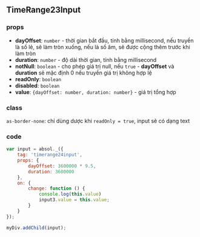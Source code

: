## TimeRange23Input

### props

* **dayOffset**: `number` - thời gian bắt đầu, tính bằng millisecond, nếu truyền là số lẻ, sẽ làm tròn xuống, nếu là số âm, sẽ được cộng thêm trước khi làm tròn
* **duration**: `number` - độ dài thời gian, tính bằng millisecond
* **notNull**: `boolean` - cho phép giá trị null, nếu `true` - **dayOffset** và **duration** sẽ mặc định 0 nếu truyền giá trị không hợp lệ
* **readOnly**: `boolean`
* **disabled**: `boolean`
* **value**: `{dayOffset: number, duration: number}` - giá trị tổng hợp

### class

`as-border-none`: chỉ dùng dược khi `readOnly = true`, input sẽ có dạng text

### code

```js
var input = absol._({
    tag: 'timerange24input',
    props: {
        dayOffset: 3600000 * 9.5,
        duration: 3600000
    },
    on: {
        change: function () {
            console.log(this.value)
            input3.value = this.value;
        }
    }
});

myDiv.addChild(input);
```